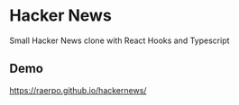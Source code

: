 # Hacker News
Small Hacker News clone with React Hooks and Typescript

## Demo
https://raerpo.github.io/hackernews/